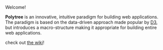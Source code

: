 Welcome!  

**Polytree** is an innovative, intuitive paradigm for building web applications.  The paradigm is based on the data-driven approach made popular by [D3](http://d3js.org/), but introduces a macro-structure making it appropriate for building entire web applications.

check out [the wiki](https://github.com/quatrano/polytree/wiki)!

